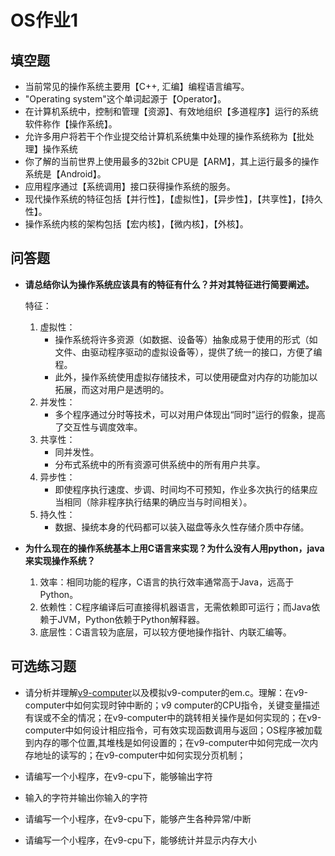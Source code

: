# OS作业1

## 填空题

* 当前常见的操作系统主要用【C++, 汇编】编程语言编写。
* "Operating system"这个单词起源于【Operator】。
* 在计算机系统中，控制和管理【资源】、有效地组织【多道程序】运行的系统软件称作【操作系统】。
* 允许多用户将若干个作业提交给计算机系统集中处理的操作系统称为【批处理】操作系统
* 你了解的当前世界上使用最多的32bit CPU是【ARM】，其上运行最多的操作系统是【Android】。
* 应用程序通过【系统调用】接口获得操作系统的服务。
* 现代操作系统的特征包括【并行性】，【虚拟性】，【异步性】，【共享性】，【持久性】。
* 操作系统内核的架构包括【宏内核】，【微内核】，【外核】。


## 问答题

- **请总结你认为操作系统应该具有的特征有什么？并对其特征进行简要阐述。**

  特征：

  1. 虚拟性：
     - 操作系统将许多资源（如数据、设备等）抽象成易于使用的形式（如文件、由驱动程序驱动的虚拟设备等），提供了统一的接口，方便了编程。
     - 此外，操作系统使用虚拟存储技术，可以使用硬盘对内存的功能加以拓展，而这对用户是透明的。
  2. 并发性：
     - 多个程序通过分时等技术，可以对用户体现出“同时”运行的假象，提高了交互性与调度效率。
  3. 共享性：
     - 同并发性。
     - 分布式系统中的所有资源可供系统中的所有用户共享。
  4. 异步性：
     - 即使程序执行速度、步调、时间均不可预知，作业多次执行的结果应当相同（除非程序执行结果的确应当与时间相关）。
  5. 持久性：
     - 数据、操统本身的代码都可以装入磁盘等永久性存储介质中存储。


- **为什么现在的操作系统基本上用C语言来实现？为什么没有人用python，java来实现操作系统？**
  1. 效率：相同功能的程序，C语言的执行效率通常高于Java，远高于Python。
  2. 依赖性：C程序编译后可直接得机器语言，无需依赖即可运行；而Java依赖于JVM，Python依赖于Python解释器。
  3. 底层性：C语言较为底层，可以较方便地操作指针、内联汇编等。

## 可选练习题

- 请分析并理解[v9\-computer](https://github.com/chyyuu/os_tutorial_lab/blob/master/v9_computer/docs/v9_computer.md)以及模拟v9\-computer的em.c。理解：在v9\-computer中如何实现时钟中断的；v9 computer的CPU指令，关键变量描述有误或不全的情况；在v9\-computer中的跳转相关操作是如何实现的；在v9\-computer中如何设计相应指令，可有效实现函数调用与返回；OS程序被加载到内存的哪个位置,其堆栈是如何设置的；在v9\-computer中如何完成一次内存地址的读写的；在v9\-computer中如何实现分页机制；


- 请编写一个小程序，在v9-cpu下，能够输出字符


- 输入的字符并输出你输入的字符


- 请编写一个小程序，在v9-cpu下，能够产生各种异常/中断


- 请编写一个小程序，在v9-cpu下，能够统计并显示内存大小

